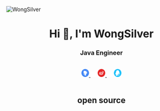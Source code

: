 <p align="left"> <img src="https://komarev.com/ghpvc/?username=WongSilver&color=blueviolet" alt="WongSilver" /> </p>

<h1 align="center">Hi 👋, I'm WongSilver</h1>
<h3 align="center">Java Engineer</h3>

<br/>
<div align="center">
    <a href="https://github.com/WongSilver">
        <img src="https://github.com/WongSilver/WongSilver/blob/main/icons/github.png" width="4%"/>
    </a>
    <img src="https://github.com/WongSilver/WongSilver/blob/main/icons/transparent.png" width="3%"/>
    <a href="https://weibo.com/u/5517189701">
        <img src="https://github.com/WongSilver/WongSilver/blob/main/icons/weibo.png" width="4%"/>
    </a>    
    <img src="https://github.com/WongSilver/WongSilver/blob/main/icons/transparent.png" width="3%"/>
    <a href="http://wpa.qq.com/msgrd?v=3&uin=783244553&site=qq&menu=yes">
        <img src="https://github.com/WongSilver/WongSilver/blob/main/icons/QQ.png" width="4%"/>
    </a>
    
<!-- 
   
    <img src="https://github.com/SkalskiP/SkalskiP/blob/master/icons/transparent.png" width="3%"/>

    <img src="https://github.com/SkalskiP/SkalskiP/blob/master/icons/transparent.png" width="3%"/>
    <a href="https://linkedin.com/in/piotr-skalski-36b5b4122">
        <img src="https://github.com/SkalskiP/SkalskiP/blob/master/icons/linkedin.png" width="4%"/>
    </a>
    <img src="https://github.com/SkalskiP/SkalskiP/blob/master/icons/transparent.png" width="3%"/>
    <a href="https://kaggle.com/skalskip">
        <img src="https://github.com/SkalskiP/SkalskiP/blob/master/icons/kaggle.png" width="4%"/>
    </a>
    <img src="https://github.com/SkalskiP/SkalskiP/blob/master/icons/transparent.png" width="3%"/>
    <a href="https://medium.com/@piotr.skalski92">
        <img src="https://github.com/SkalskiP/SkalskiP/blob/master/icons/medium.png" width="4%" />
    </a>
-->
</div>

<br/>

## <div align="center">open source</div>
